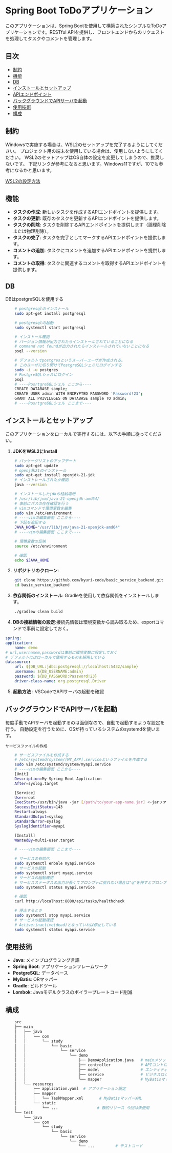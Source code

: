 # Spring Boot ToDoアプリケーション

このアプリケーションは、Spring Bootを使用して構築されたシンプルなToDoアプリケーションです。RESTful APIを提供し、フロントエンドからのリクエストを処理してタスクやコメントを管理します。

## 目次

- [制約](#制約)
- [機能](#機能)
- [DB](#DB)
- [インストールとセットアップ](#インストールとセットアップ)
- [APIエンドポイント](#apiエンドポイント)
- [バックグラウンドでAPIサーバを起動](#バックグラウンドでAPIサーバを起動)
- [使用技術](#使用技術)
- [構成](#構成)

## 制約
Windowsで実施する場合は、WSL2のセットアップを完了するようにしてください。
プロジェクト用の端末を使用している場合は、使用しないようにしてください。
WSL2のセットアップはOS自体の設定を変更してしまうので、推奨しないです。
下記リンクが参考になると思います。Windows11ですが、10でも参考になるかと思います。

[WSL2の設定方法](https://note.com/hiro20180901/n/nc798a07485e2)

## 機能

- **タスクの作成**: 新しいタスクを作成するAPIエンドポイントを提供します。
- **タスクの更新**: 既存のタスクを更新するAPIエンドポイントを提供します。
- **タスクの削除**: タスクを削除するAPIエンドポイントを提供します（論理削除または物理削除）。
- **タスクの完了**: タスクを完了としてマークするAPIエンドポイントを提供します。
- **コメントの追加**: タスクにコメントを追加するAPIエンドポイントを提供します。
- **コメントの取得**: タスクに関連するコメントを取得するAPIエンドポイントを提供します。

## DB
DBはpostgreSQLを使用する
```bash
    # postgresqlのインストール
    sudo apt-get install postgresql

    # postgresqlの起動
    sudo systemctl start postgresql

    # インストール確認
    # バージョン情報が出力されたらインストールされていることになる
    # command not foundが出力されたらインストールされていないことになる
    psql --version

    # デフォルトでpostgresというスーパーユーザが作成される。
    # このユーザに切り開けてPostgreSQLシェルにログインする
    sudo -i -u postgres
    # PostgreSQLシェルにログイン
    psql
    # ----PosrtgreSQLシェル ここから----
    CREATE DATABASE sample;
    CREATE USER admin WITH ENCRYPTED PASSWORD 'Password!23';
    GRANT ALL PRIVILEGES ON DATABASE sample TO admin;
    # ----PosrtgreSQLシェル ここまで----
```

## インストールとセットアップ

このアプリケーションをローカルで実行するには、以下の手順に従ってください。

1. **JDKをWSL2にInstall**
```bash
    # パッケージリストのアップデート
    sudo apt-get update
    # openjdk21のインストール
    sudo apt-get install openjdk-21-jdk
    # インストレールされたか確認
    java --version

    # インストールしたjdkの格納場所
    # /usr/lib/jvm/java-21-openjdk-amd64/
    # 事前にパスの存在確認を行う
    # vimコマンドで環境変数を編集
    sudo vim /etc/environment
    # ----vimの編集画面 ここから----
    # 下記を追記する
    JAVA_HOME="/usr/lib/jvm/java-21-openjdk-amd64"
    # ----vimの編集画面 ここまで----

    # 環境変数の反映
    source /etc/environment

    # 確認
    echo $JAVA_HOME
```

2. **リポジトリのクローン**:
```bash
    git clone https://github.com/kyuri-code/basic_service_backend.git
    cd basic_service_backend
```

3. **依存関係のインストール**: Gradleを使用して依存関係をインストールします。
```bash
    ./gradlew clean build
```

4. **DBの接続情報の設定**:接続先情報は環境変数から読み取るため、exportコマンドで事前に設定しておく。
```yaml
spring:
application:
    name: demo
# url,usernamem,passwordは事前に環境変数に設定しておく
# デフォルトにはローカルで使用するものを採用している
datasource:
    url: ${DB_URL:jdbc:postgresql://localhost:5432/sample}
    username: ${DB_USERNAME:admin}
    password: ${DB_PASSWORD:Password!23}
    driver-class-name: org.postgresql.Driver
```

5. **起動方法** : VSCodeでAPIサーバの起動を確認

## バックグラウンドでAPIサーバを起動
毎度手動でAPIサーバを起動するのは面倒なので、自動で起動するような設定を行う。
自動設定を行うために、OSが持っているシステムのsystemdを使います。

`サービスファイルの作成`
```bash
    # サービスファイルを作成する
    # /etc/systemd/system/[MY_APP].serviceというファイルを作成する
    sudo vim /etc/systemd/system/myapi.service
    # ----vimの編集画面 ここから----
    [Unit]
    Description=My Spring Boot Application
    After=syslog.target

    [Service]
    User=root
    ExecStart=/usr/bin/java -jar [/path/to/your-app-name.jar] <-jarファイルの絶対パスを設定
    SuccessExitStatus=143
    Restart=always
    StandardOutput=syslog
    StandardError=syslog
    SyslogIdentifier=myapi

    [Install]
    WantedBy=multi-user.target

    # ----vimの編集画面 ここまで----

    # サービスの有効化
    sudo systemctl enbale myapi.service
    # サービスの起動
    sudo systemctl start myapi.service
    # サービスの起動確認
    # サービスステータスの出力が長くてプロンプトに戻れない場合は"q"を押すとプロンプトに戻れる
    sudo systemctl status myapi.service

    # 確認
    curl http://localhost:8080/api/tasks/healthcheck

    # 停止するとき
    sudo systemctl stop myapi.service
    # サービスの起動確認
    # Active:inactive(dead)となっていれば停止している
    sudo systemctl status myapi.service
```

## 使用技術
- **Java**: メインプログラミング言語
- **Spring Boot**: アプリケーションフレームワーク
- **PostgreSQL**: データベース
- **MyBatis**: ORマッパー
- **Gradle**: ビルドツール
- **Lombok**: Javaモデルクラスのボイラープレートコード削減

## 構成
```bash
    src
    ├── main
    │   ├── java
    │   │   └── com
    │   │       └── study
    │   │           └── basic
    │   │               └── service
    │   │                   └── demo
    │   │                       ├── DemoApplication.java   # mainメソッド
    │   │                       ├── controller             # APIコントローラ
    │   │                       ├── model                  # エンティティモデル
    │   │                       ├── service                # ビジネスロジック
    │   │                       └── mapper                 # MyBatisマッパー
    │   └── resources
    │       ├── application.yaml  # アプリケーション設定
    │       ├── mapper
    │       │   └── TaskMapper.xml       # MyBatisマッパーXML
    │       └── static
    │           └── ...                 # 静的リソース 今回は未使用
    └── test
        └── java
            └── com
                └── study
                    └── basic
                        └── service
                            └── demo
                                └── ...         # テストコード
```

